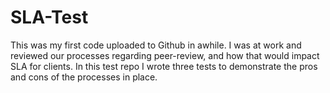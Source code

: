 # SLA-Test

This was my first code uploaded to Github in awhile. I was at work and reviewed our processes regarding peer-review, and how that would impact SLA for clients. In this test repo I wrote three tests to demonstrate the pros and cons of the processes in place. 
